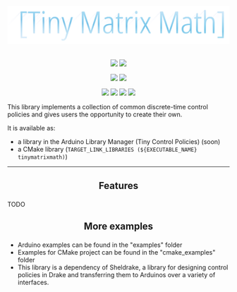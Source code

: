 <h1>
  <p align="center"> 
  <img src=https://raw.githubusercontent.com/m516/TinyControlPolicies/main/docs/banner.png> 
  </p>
</h1>

<p align="center"> 
  <img src=https://github.com/m516/TinyControlPolicies/actions/workflows/cmake_docs.yml/badge.svg>
  <img src=https://github.com/m516/TinyControlPolicies/actions/workflows/cmake_tests.yml/badge.svg>
</p>

<p align="center"> 
<img src=https://github.com/m516/TinyControlPolicies/actions/workflows/arduino_compile_examples.yml/badge.svg>
<img src=https://github.com/m516/TinyControlPolicies/actions/workflows/arduino_lint.yml/badge.svg>
</p>

<p align="center"> 
<img src=https://img.shields.io/github/issues/m516/TinyControlPolicies>
<img src=https://img.shields.io/github/forks/m516/TinyControlPolicies>
<img src=https://img.shields.io/github/stars/m516/TinyControlPolicies>
<img src=https://img.shields.io/github/license/m516/TinyControlPolicies>
</p>


This library implements a collection of common discrete-time 
control policies and gives users the opportunity to create their own.

It is available as:
* a library in the Arduino Library Manager (Tiny Control Policies) (soon)
* a CMake library (`TARGET_LINK_LIBRARIES (${EXECUTABLE_NAME} tinymatrixmath)`)


--------------------

<h2>
  <p align="center"> Features </p>
</h2>

TODO


<h2>
  <p align="center"> More examples </p>
</h2>

* Arduino examples can be found in the "examples" folder
* Examples for CMake project can be found in the "cmake_examples" folder
* This library is a dependency of Sheldrake, a library for designing
  control policies in Drake and transferring them to Arduinos over a
  variety of interfaces.

